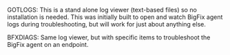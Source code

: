 GOTLOGS: This is a stand alone log viewer (text-based files) so no installation is needed. This was initially built to open and watch BigFix agent logs during troubleshooting, but will work for just about anything else.

BFXDIAGS: Same log viewer, but with specific items to troubleshoot the BigFix agent on an endpoint.
